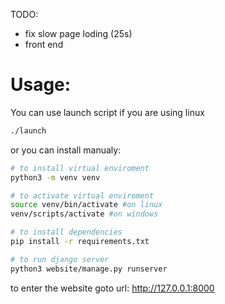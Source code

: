 TODO:
- fix slow page loding (25s)
- front end

# Usage:

You can use launch script if you are using linux

```sh
./launch
```

or you can install manualy:

```sh
# to install virtual enviroment
python3 -m venv venv

# to activate virtual enviroment
source venv/bin/activate #on linux 
venv/scripts/activate #on windows

# to install dependencies
pip install -r requirements.txt

# to run django server
python3 website/manage.py runserver 
```

to enter the website goto url: http://127.0.0.1:8000



